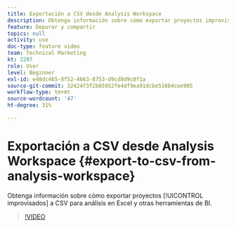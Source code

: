 ```yaml
---
title: Exportación a CSV desde Analysis Workspace
description: Obtenga información sobre cómo exportar proyectos improvisados a CSV para análisis en Excel y otras herramientas de BI.
feature: Depurar y compartir
topics: null
activity: use
doc-type: feature video
team: Technical Marketing
kt: 2297
role: User
level: Beginner
exl-id: e48dc465-8f52-4663-8753-d9cd8d9c0f1a
source-git-commit: 32424f3f2b05952fe4df9ea91dcbe51684cee905
workflow-type: tm+mt
source-wordcount: '47'
ht-degree: 31%

---
```


# Exportación a CSV desde Analysis Workspace {#export-to-csv-from-analysis-workspace}

Obtenga información sobre cómo exportar proyectos [!UICONTROL improvisados] a CSV para análisis en Excel y otras herramientas de BI.

>[!VIDEO](https://video.tv.adobe.com/v/24712/?quality=12)
